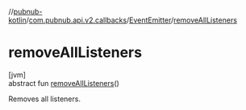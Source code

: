 //[pubnub-kotlin](../../../index.md)/[com.pubnub.api.v2.callbacks](../index.md)/[EventEmitter](index.md)/[removeAllListeners](remove-all-listeners.md)

# removeAllListeners

[jvm]\
abstract fun [removeAllListeners](remove-all-listeners.md)()

Removes all listeners.
